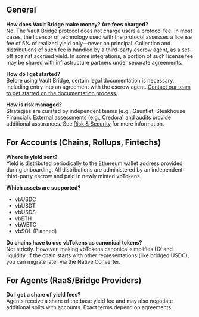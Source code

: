 ## **General**

**How does Vault Bridge make money? Are fees charged?**  
No. The Vault Bridge protocol does not charge users a protocol fee. In most cases, the licensor of technology used with the protocol assesses a license fee of 5% of realized yield only—never on principal. Collection and distributions of such fee is handled by a third-party escrow agent, as a set-off against accrued yield. In some integrations, a portion of such license fee may be shared with infrastructure partners under separate agreements.

**How do I get started?**  
Before using Vault Bridge, certain legal documentation is necessary, including entry into an agreement with the escrow agent. [Contact our team to get started on the documentation process.](https://info.polygon.technology/vaultbridge-intake-form) 

**How is risk managed?**  
Strategies are curated by independent teams (e.g., Gauntlet, Steakhouse Financial). External assessments (e.g., Credora) and audits provide additional assurances. See [Risk & Security](../reference/risk-security.md) for more information.

## **For Accounts (Chains, Rollups, Fintechs)**

**Where is yield sent?**  
Yield is distributed periodically to the Ethereum wallet address provided during onboarding. All distributions are administered by an independent third-party escrow and paid in newly minted vbTokens.

**Which assets are supported?**

* vbUSDC  
* vbUSDT  
* vbUSDS  
* vbETH  
* vbWBTC  
* vbSOL (Planned)

**Do chains have to use vbTokens as canonical tokens?**  
Not strictly. However, making vbTokens canonical simplifies UX and liquidity. If the chain starts with other representations (like bridged USDC), you can migrate later via the Native Converter.

## **For Agents (RaaS/Bridge Providers)**

**Do I get a share of yield fees?**  
Agents receive a share of the base yield fee and may also negotiate additional splits with accounts. Exact terms depend on agreements.